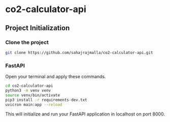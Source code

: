 # co2-calculator-api


## Project Initialization

### Clone the project

```bash
git clone https://github.com/sahajrajmalla/co2-calculator-api.git
```
### FastAPI
Open your terminal and apply these commands.
```bash
cd co2-calculator-api
python3 -m venv venv
source venv/bin/activate
pip3 install -r requirements-dev.txt
uvicron main:app --reload
```

This will initialize and run your FastAPI application in localhost on port 8000.
